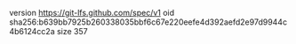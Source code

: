 version https://git-lfs.github.com/spec/v1
oid sha256:b639bb7925b260338035bbf6c67e220eefe4d392aefd2e97d9944c4b6124cc2a
size 357

